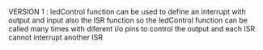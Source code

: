VERSION 1 :
			ledControl function can be used to define an interrupt with output and input also the ISR function
			so the ledControl function can be called many times with diferent i/o pins to control the output
			and each ISR cannot interrupt another ISR 